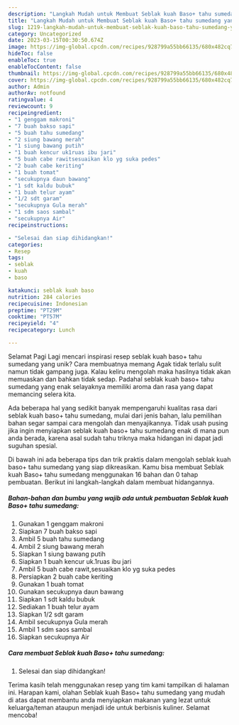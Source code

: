 ```yaml
---
description: "Langkah Mudah untuk Membuat Seblak kuah Baso+ tahu sumedang yang Enak, Sempurna"
title: "Langkah Mudah untuk Membuat Seblak kuah Baso+ tahu sumedang yang Enak, Sempurna"
slug: 1219-langkah-mudah-untuk-membuat-seblak-kuah-baso-tahu-sumedang-yang-enak-sempurna
category: Uncategorized
date: 2023-03-15T00:30:50.674Z
image: https://img-global.cpcdn.com/recipes/928799a55bb66135/680x482cq70/seblak-kuah-baso-tahu-sumedang-foto-resep-utama.jpg
hideToc: false
enableToc: true
enableTocContent: false
thumbnail: https://img-global.cpcdn.com/recipes/928799a55bb66135/680x482cq70/seblak-kuah-baso-tahu-sumedang-foto-resep-utama.jpg
cover: https://img-global.cpcdn.com/recipes/928799a55bb66135/680x482cq70/seblak-kuah-baso-tahu-sumedang-foto-resep-utama.jpg
author: Admin
authorAv: notfound
ratingvalue: 4
reviewcount: 9
recipeingredient:
- "1 genggam makroni"
- "7 buah bakso sapi"
- "5 buah tahu sumedang"
- "2 siung bawang merah"
- "1 siung bawang putih"
- "1 buah kencur uk1ruas ibu jari"
- "5 buah cabe rawitsesuaikan klo yg suka pedes"
- "2 buah cabe keriting"
- "1 buah tomat"
- "secukupnya daun bawang"
- "1 sdt kaldu bubuk"
- "1 buah telur ayam"
- "1/2 sdt garam"
- "secukupnya Gula merah"
- "1 sdm saos sambal"
- "secukupnya Air"
recipeinstructions:

- "Selesai dan siap dihidangkan!"
categories:
- Resep
tags:
- seblak
- kuah
- baso

katakunci: seblak kuah baso 
nutrition: 284 calories
recipecuisine: Indonesian
preptime: "PT29M"
cooktime: "PT57M"
recipeyield: "4"
recipecategory: Lunch

---
```



Selamat Pagi Lagi mencari inspirasi resep seblak kuah baso+ tahu sumedang yang unik? Cara membuatnya memang Agak tidak terlalu sulit namun tidak gampang juga. Kalau keliru mengolah maka hasilnya tidak akan memuaskan dan bahkan tidak sedap. Padahal seblak kuah baso+ tahu sumedang yang enak selayaknya memiliki aroma dan rasa yang dapat memancing selera kita.




Ada beberapa hal yang sedikit banyak mempengaruhi kualitas rasa dari seblak kuah baso+ tahu sumedang, mulai dari jenis bahan, lalu pemilihan bahan segar sampai cara mengolah dan menyajikannya. Tidak usah pusing jika ingin menyiapkan seblak kuah baso+ tahu sumedang enak di mana pun anda berada, karena asal sudah tahu triknya maka hidangan ini dapat jadi suguhan spesial.


Di bawah ini ada beberapa tips dan trik praktis dalam mengolah seblak kuah baso+ tahu sumedang yang siap dikreasikan. Kamu bisa membuat Seblak kuah Baso+ tahu sumedang menggunakan 16 bahan dan 0 tahap pembuatan. Berikut ini langkah-langkah dalam membuat hidangannya.

<!--inarticleads1-->

##### Bahan-bahan dan bumbu yang wajib ada untuk pembuatan Seblak kuah Baso+ tahu sumedang:

1. Gunakan 1 genggam makroni
1. Siapkan 7 buah bakso sapi
1. Ambil 5 buah tahu sumedang
1. Ambil 2 siung bawang merah
1. Siapkan 1 siung bawang putih
1. Siapkan 1 buah kencur uk.1ruas ibu jari
1. Ambil 5 buah cabe rawit,sesuaikan klo yg suka pedes
1. Persiapkan 2 buah cabe keriting
1. Gunakan 1 buah tomat
1. Gunakan secukupnya daun bawang
1. Siapkan 1 sdt kaldu bubuk
1. Sediakan 1 buah telur ayam
1. Siapkan 1/2 sdt garam
1. Ambil secukupnya Gula merah
1. Ambil 1 sdm saos sambal
1. Siapkan secukupnya Air




<!--inarticleads2-->

##### Cara membuat Seblak kuah Baso+ tahu sumedang:


1. Selesai dan siap dihidangkan!



Terima kasih telah menggunakan resep yang tim kami tampilkan di halaman ini. Harapan kami, olahan Seblak kuah Baso+ tahu sumedang yang mudah di atas dapat membantu anda menyiapkan makanan yang lezat untuk keluarga/teman ataupun menjadi ide untuk berbisnis kuliner. Selamat mencoba!
